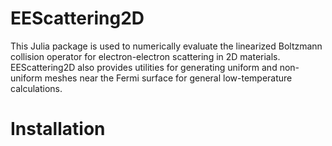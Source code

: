 ﻿# EEScattering2D
This Julia package is used to numerically evaluate the linearized Boltzmann collision operator for electron-electron scattering in 2D materials. EEScattering2D also provides utilities for generating uniform and non-uniform meshes near the Fermi surface for general low-temperature calculations.

# Installation
